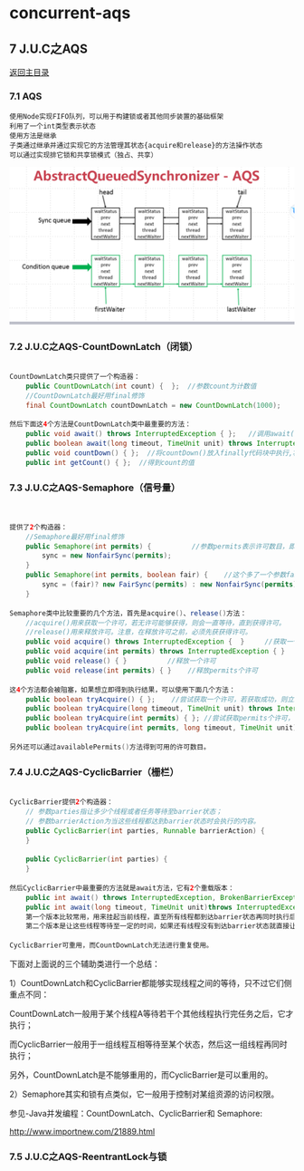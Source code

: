 # concurrent-aqs

## 7 J.U.C之AQS
[返回主目录](../README.md)

### 7.1 AQS
    使用Node实现FIFO队列，可以用于构建锁或者其他同步装置的基础框架
    利用了一个int类型表示状态
    使用方法是继承
    子类通过继承并通过实现它的方法管理其状态{acquire和release}的方法操作状态
    可以通过实现排它锁和共享锁模式（独占、共享）

![](src/main/resources/static/11.jpg)

### 7.2 J.U.C之AQS-CountDownLatch（闭锁）
```java

CountDownLatch类只提供了一个构造器：
    public CountDownLatch(int count) {  };  //参数count为计数值
    //CountDownLatch最好用final修饰
    final CountDownLatch countDownLatch = new CountDownLatch(1000);
    
然后下面这4个方法是CountDownLatch类中最重要的方法：
    public void await() throws InterruptedException { };   //调用await()方法的线程会被挂起，它会等待直到count值为0才继续执行
    public boolean await(long timeout, TimeUnit unit) throws InterruptedException { };  //和await()类似，只不过等待一定的时间后count值还没变为0的话就会继续执行
    public void countDown() { };  //将countDown()放入finally代码块中执行,将count值减1
    public int getCount() { };  //得到count的值
```

### 7.3 J.U.C之AQS-Semaphore（信号量）
```java

    
提供了2个构造器：
    //Semaphore最好用final修饰
    public Semaphore(int permits) {          //参数permits表示许可数目，即同时可以允许多少线程进行访问
        sync = new NonfairSync(permits);
    }
    public Semaphore(int permits, boolean fair) {    //这个多了一个参数fair表示是否是公平的，即等待时间越久的越先获取许可
        sync = (fair)? new FairSync(permits) : new NonfairSync(permits);
    }

Semaphore类中比较重要的几个方法，首先是acquire()、release()方法：
    //acquire()用来获取一个许可，若无许可能够获得，则会一直等待，直到获得许可。
    //release()用来释放许可。注意，在释放许可之前，必须先获获得许可。
    public void acquire() throws InterruptedException {  }     //获取一个许可
    public void acquire(int permits) throws InterruptedException { }    //获取permits个许可
    public void release() { }          //释放一个许可
    public void release(int permits) { }    //释放permits个许可
    
这4个方法都会被阻塞，如果想立即得到执行结果，可以使用下面几个方法：
    public boolean tryAcquire() { };    //尝试获取一个许可，若获取成功，则立即返回true，若获取失败，则立即返回false
    public boolean tryAcquire(long timeout, TimeUnit unit) throws InterruptedException { };  //尝试获取一个许可，若在指定的时间内获取成功，则立即返回true，否则则立即返回false
    public boolean tryAcquire(int permits) { }; //尝试获取permits个许可，若获取成功，则立即返回true，若获取失败，则立即返回false
    public boolean tryAcquire(int permits, long timeout, TimeUnit unit) throws InterruptedException { }; //尝试获取permits个许可，若在指定的时间内获取成功，则立即返回true，否则则立即返回false

另外还可以通过availablePermits()方法得到可用的许可数目。

```
### 7.4 J.U.C之AQS-CyclicBarrier（栅栏）
```java
    
CyclicBarrier提供2个构造器：
    // 参数parties指让多少个线程或者任务等待至barrier状态；
    // 参数barrierAction为当这些线程都达到barrier状态时会执行的内容。
    public CyclicBarrier(int parties, Runnable barrierAction) {
    }
     
    public CyclicBarrier(int parties) {
    }

然后CyclicBarrier中最重要的方法就是await方法，它有2个重载版本：
    public int await() throws InterruptedException, BrokenBarrierException { };
    public int await(long timeout, TimeUnit unit)throws InterruptedException,BrokenBarrierException,TimeoutException { };
    第一个版本比较常用，用来挂起当前线程，直至所有线程都到达barrier状态再同时执行后续任务；
    第二个版本是让这些线程等待至一定的时间，如果还有线程没有到达barrier状态就直接让到达barrier的线程执行后续任务。

CyclicBarrier可重用，而CountDownLatch无法进行重复使用。
```

下面对上面说的三个辅助类进行一个总结：

1）CountDownLatch和CyclicBarrier都能够实现线程之间的等待，只不过它们侧重点不同：

CountDownLatch一般用于某个线程A等待若干个其他线程执行完任务之后，它才执行；

而CyclicBarrier一般用于一组线程互相等待至某个状态，然后这一组线程再同时执行；

另外，CountDownLatch是不能够重用的，而CyclicBarrier是可以重用的。

2）Semaphore其实和锁有点类似，它一般用于控制对某组资源的访问权限。

参见-Java并发编程：CountDownLatch、CyclicBarrier和 Semaphore:

http://www.importnew.com/21889.html

### 7.5 J.U.C之AQS-ReentrantLock与锁